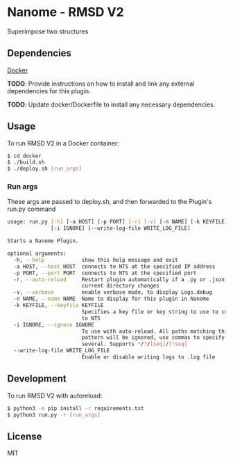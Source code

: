 # Nanome - RMSD V2

Superimpose two structures

## Dependencies

[Docker](https://docs.docker.com/get-docker/)

**TODO**: Provide instructions on how to install and link any external dependencies for this plugin.

**TODO**: Update docker/Dockerfile to install any necessary dependencies.

## Usage

To run RMSD V2 in a Docker container:

```sh
$ cd docker
$ ./build.sh
$ ./deploy.sh [run_args]
```

### Run args

These args are passed to deploy.sh, and then forwarded to the Plugin's run.py command

```sh
usage: run.py [-h] [-a HOST] [-p PORT] [-r] [-v] [-n NAME] [-k KEYFILE]
              [-i IGNORE] [--write-log-file WRITE_LOG_FILE]

Starts a Nanome Plugin.

optional arguments:
  -h, --help            show this help message and exit
  -a HOST, --host HOST  connects to NTS at the specified IP address
  -p PORT, --port PORT  connects to NTS at the specified port
  -r, --auto-reload     Restart plugin automatically if a .py or .json file in
                        current directory changes
  -v, --verbose         enable verbose mode, to display Logs.debug
  -n NAME, --name NAME  Name to display for this plugin in Nanome
  -k KEYFILE, --keyfile KEYFILE
                        Specifies a key file or key string to use to connect
                        to NTS
  -i IGNORE, --ignore IGNORE
                        To use with auto-reload. All paths matching this
                        pattern will be ignored, use commas to specify
                        several. Supports */?/[seq]/[!seq]
  --write-log-file WRITE_LOG_FILE
                        Enable or disable writing logs to .log file

```

## Development
To run RMSD V2 with autoreload:

```sh
$ python3 -m pip install -r requirements.txt
$ python3 run.py -r [run_args]
```

## License

MIT
